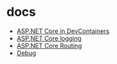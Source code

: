 # docs

- [ASP.NET Core in DevContainers](./devcontainers/README.md)
- [ASP.NET Core logging](./logging/README.md)
- [ASP.NET Core Routing](./routing/README.md)
- [Debug](./debug.md)
